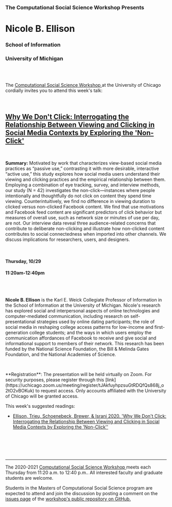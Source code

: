<br>

<h3 class=pfblock-header> The Computational Social Science Workshop Presents </h3>

<h1 class=pfblock-header3> Nicole B. Ellison</h1>
<h3 class=pfblock-header3> School of Information </h3>
<h3 class=pfblock-header3> University of Michigan </h3>

<br><br>



<p class=pfblock-header3>The <a href="https://macss.uchicago.edu/content/computation-workshop"> Computational Social Science Workshop </a> at the University of Chicago cordially invites you to attend this week's talk:</p>



<br>

<div class=pfblock-header3>
<h2 class=pfblock-header>
  <a href=https://github.com/uchicago-computation-workshop/Fall2020/tree/master/10-29_Ellison> Why We Don't Click: Interrogating the Relationship Between Viewing and Clicking in Social Media Contexts by Exploring the 'Non-Click' </a>
</h2>

<br>
</div>



<p class=footertext2>

**Summary:** Motivated by work that characterizes view-based social media practices as “passive use,” contrasting it with more desirable, interactive “active use,” this study explores how social media users understand their viewing and clicking practices and the empirical relationship between them. Employing a combination of eye tracking, survey, and interview methods, our study (N = 42) investigates the non-click—instances where people intentionally and thoughtfully do not click on content they spend time viewing. Counterintuitively, we find no difference in viewing duration to clicked versus non-clicked Facebook content. We find that use motivations and Facebook feed content are significant predictors of click behavior but measures of overall use, such as network size or minutes of use per day, are not. Our interview data reveal three audience-related concerns that contribute to deliberate non-clicking and illustrate how non-clicked content contributes to social connectedness when imported into other channels. We discuss implications for researchers, users, and designers.

</p>

<br>

<h4 class=pfblock-header3> Thursday, 10/29 </h4>
<h4 class=pfblock-header3> 11:20am-12:40pm </h4>

<br><br>

<p class=footertext2>

**Nicole B. Ellison** is the Karl E. Weick Collegiate Professor of Information in the School of Information at the University of Michigan.  Nicole's research has explored social and interpersonal aspects of online technologies and computer-mediated communication, including research on self-presentational strategies used by online dating participants; the role of social media in reshaping college access patterns for low-income and first-generation college students; and the ways in which users employ the communication affordances of Facebook to receive and give social and informational support to members of their network. This research has been funded by the National Science Foundation, the Bill & Melinda Gates Foundation, and the National Academies of Science. 
</p>

<br>

<p class=footertext2>
**Registration**: The presentation will be held virtually on Zoom. For security purposes, please register through this [link](https://uchicago.zoom.us/meeting/register/tJAkfuyhpzsuGtRDQfQs868j_o2tO2vBOKuk) to request access. Only accounts affiliated with the University of Chicago will be granted access.
</p>

This week's suggested readings:

- [Ellison, Trieu, Schoenebeck, Brewer, & Israni 2020. 'Why We Don't Click: Interrogating the Relationship Between Viewing and Clicking in Social Media Contexts by Exploring the 'Non-Click''](https://github.com/uchicago-computation-workshop/Fall2020/blob/master/10-29_Ellison/ellison_2020.pdf)


<br>

<br><br>

---

<p class=footertext> The 2020-2021 <a href="https://macss.uchicago.edu/content/computation-workshop"> Computational Social Science Workshop </a> meets each Thursday from 11:20 a.m. to 12:40 p.m.. All interested faculty and graduate students are welcome.</p>



<p class=footertext>Students in the Masters of Computational Social Science program are expected to attend and join the discussion by posting a comment on the <a href=https://github.com/uchicago-computation-workshop/Fall2020/issues/6>issues page</a> of the <a href=https://github.com/uchicago-computation-workshop/Fall2020/tree/master/10-29_Ellison>workshop's public repository on GitHub.</a></p>
